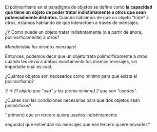 El polimorfismo en el paradigma de objetos se define como **la capacidad que tiene un objeto de poder tratar indistintamente a otros que sean potencialmente distintos**. Cuando hablamos de que un objeto "trate" a otros, estamos hablando de que interactúen a través de mensajes.

¿Y Como puede un objeto tratar indistintamente (o a partir de ahora, polimorficamente) a otros?

*Mandandole los mismos mensajes!*

Entonces, podemos decir que un objeto trata polimórficamente a otros cuando les envía a ambos exactamente los mismos mensajes, sin importarle cual es cual.

¿Cuántos objetos son necesarios como mínimo para que exista el polimorfismo?

*3 -&gt; El objeto que "usa" y los (como mínimo) 2 que son "usados".*

¿Cuáles son las condiciónes necesarias para que dos objetos sean polmórficos?

''primero) que un tercero quiera usarlos indistintamente

segundo) que entiendan los mensajes que ese tercero quiere enviarles''
